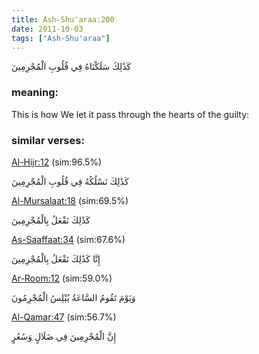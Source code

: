 ```yaml
---
title: Ash-Shu'araa:200
date: 2011-10-03
tags: ["Ash-Shu'araa"]
---
```

كَذَٰلِكَ سَلَكْنَاهُ فِي قُلُوبِ الْمُجْرِمِينَ
### meaning: 
This is how We let it pass through the hearts of the guilty:
### similar verses: 

[Al-Hijr:12](/15/12) (sim:96.5%)

كَذَٰلِكَ نَسْلُكُهُ فِي قُلُوبِ الْمُجْرِمِينَ

[Al-Mursalaat:18](/77/18) (sim:69.5%)

كَذَٰلِكَ نَفْعَلُ بِالْمُجْرِمِينَ

[As-Saaffaat:34](/37/34) (sim:67.6%)

إِنَّا كَذَٰلِكَ نَفْعَلُ بِالْمُجْرِمِينَ

[Ar-Room:12](/30/12) (sim:59.0%)

وَيَوْمَ تَقُومُ السَّاعَةُ يُبْلِسُ الْمُجْرِمُونَ

[Al-Qamar:47](/54/47) (sim:56.7%)

إِنَّ الْمُجْرِمِينَ فِي ضَلَالٍ وَسُعُرٍ
